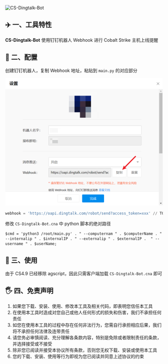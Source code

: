 ![CS-Dingtalk-Bot](https://socialify.git.ci/b3nguang/CS-Dingtalk-Bot/image?description=1&font=Inter&forks=1&issues=1&language=1&logo=https%3A%2F%2Favatars.githubusercontent.com%2Fu%2F121670274%3Fs%3D400%26u%3D686132087f2e2324958b610f905a1b388478295b%26v%3D4&name=1&owner=1&pattern=Plus&pulls=1&stargazers=1&theme=Dark)

## ✈️ 一、工具特性

**CS-Dingtalk-Bot** 使用钉钉机器人 Webhook 进行 Cobalt Strike 主机上线提醒

## 🚨 二、配置

创建钉钉机器人，复制 Webhook 地址，粘贴到 `main.py` 的对应部分

![image-20240908200504501](assets/image-20240908200504501.png)

```python
webhook = 'https://oapi.dingtalk.com/robot/send?access_token=xxx' // TODO 进行替换
```

修改 `CS-Dingtalk-Bot.cna` 中 python 脚本的绝对路径

```cna
$cmd = 'python3 /root/main.py' . " --computernam " . $computerName . " --internalip " . $internalIP . " --externalip " . $externalIP .  " --username " . $userName;
```

## 🚀 三、使用

由于 CS4.9 已经移除 agscript，因此只需客户端加载 `CS-Dingtalk-Bot.cna` 即可

## 🖐 四、免责声明

1. 如果您下载、安装、使用、修改本工具及相关代码，即表明您信任本工具
2. 在使用本工具时造成对您自己或他人任何形式的损失和伤害，我们不承担任何责任
3. 如您在使用本工具的过程中存在任何非法行为，您需自行承担相应后果，我们将不承担任何法律及连带责任
4. 请您务必审慎阅读、充分理解各条款内容，特别是免除或者限制责任的条款，并选择接受或不接受
5. 除非您已阅读并接受本协议所有条款，否则您无权下载、安装或使用本工具
6. 您的下载、安装、使用等行为即视为您已阅读并同意上述协议的约束
